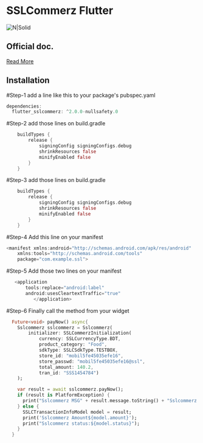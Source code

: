 # SSLCommerz Flutter

![N|Solid](https://www.sslcommerz.com/wp-content/uploads/2019/11/footer_logo.png)

## Official doc.
[Read More](https://github.com/sslcommerz/SSLCommerz-Flutter)

## Installation 

#Step-1
add a line like this to your package's pubspec.yaml
```dart
dependencies:
  flutter_sslcommerz: ^2.0.0-nullsafety.0
```

#Step-2
add those lines on build.gradle 
```dart
    buildTypes {
        release {
            signingConfig signingConfigs.debug
            shrinkResources false
            minifyEnabled false
        }
    }

```

#Step-3
add those lines on build.gradle 
```dart
    buildTypes {
        release {
            signingConfig signingConfigs.debug
            shrinkResources false
            minifyEnabled false
        }
    }

```


#Step-4
Add this line on your manifest 
```dart
<manifest xmlns:android="http://schemas.android.com/apk/res/android"
    xmlns:tools="http://schemas.android.com/tools"
    package="com.example.ssl">

```

#Step-5
Add those two lines on your manifest 
```dart
   <application
       tools:replace="android:label"
       android:usesCleartextTraffic="true"
          </application>
```



#Step-6
Finally call the method from your widget
```dart
  Future<void> payNow() async{
    Sslcommerz sslcommerz = Sslcommerz(
        initializer: SSLCommerzInitialization(
            currency: SSLCurrencyType.BDT,
            product_category: "Food",
            sdkType: SSLCSdkType.TESTBOX,
            store_id: "mobil5fe45035efe16",
            store_passwd: "mobil5fe45035efe16@ssl",
            total_amount: 140.2,
            tran_id: "SSS1454784")
    );

    var result = await sslcommerz.payNow();
    if (result is PlatformException) {
      print("Sslcommerz MSG" + result.message.toString() + "Sslcommerz Code" + result.code);
    } else {
      SSLCTransactionInfoModel model = result;
      print('Sslcommerz Amount${model.amount}');
      print("Sslcommerz status:${model.status}");
    }
  }
```




